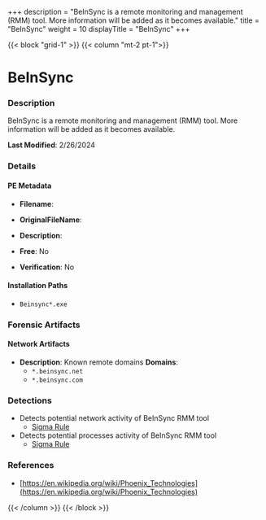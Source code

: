 +++
description = "BeInSync is a remote monitoring and management (RMM) tool. More information will be added as it becomes available."
title = "BeInSync"
weight = 10
displayTitle = "BeInSync"
+++


{{< block "grid-1" >}}
{{< column "mt-2 pt-1">}}

# BeInSync


### Description

BeInSync is a remote monitoring and management (RMM) tool. More information will be added as it becomes available.



**Last Modified**: 2/26/2024

### Details


#### PE Metadata
- **Filename**: 
- **OriginalFileName**: 
- **Description**: 


- **Free**: No

- **Verification**: No




#### Installation Paths
- `Beinsync*.exe`

### Forensic Artifacts




#### Network Artifacts
- **Description**: Known remote domains  **Domains**:
    - `*.beinsync.net`
    - `*.beinsync.com`


### Detections
- Detects potential network activity of BeInSync RMM tool
  - [Sigma Rule](https://github.com/magicsword-io/LOLRMM/blob/main/detections/sigma/beinsync_network_sigma.yml)
- Detects potential processes activity of BeInSync RMM tool
  - [Sigma Rule](https://github.com/magicsword-io/LOLRMM/blob/main/detections/sigma/beinsync_processes_sigma.yml)

### References
- [https://en.wikipedia.org/wiki/Phoenix_Technologies](https://en.wikipedia.org/wiki/Phoenix_Technologies)



{{< /column >}}
{{< /block >}}
